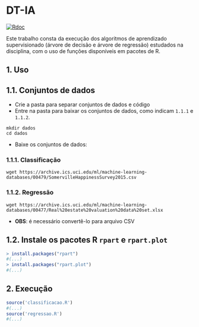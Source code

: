 # DT-IA

[![Rdoc](http://www.rdocumentation.org/badges/version/rpart)](http://www.rdocumentation.org/packages/rpart)

Este  trabalho consta  da  execução  dos algoritmos  de  aprendizado  supervisionado (árvore  de  decisão  e  árvore de regressão) estudados na disciplina, com o uso  de funções disponíveis em pacotes de R.

## 1. Uso
## 1.1. Conjuntos de dados

- Crie a pasta para separar conjuntos de dados e código
- Entre na pasta para baixar os conjuntos de dados, como indicam ``1.1.1`` e ``1.1.2``.

```shell
mkdir dados
cd dados
```

- Baixe os conjuntos de dados:

### 1.1.1. Classificação
```shell
wget https://archive.ics.uci.edu/ml/machine-learning-databases/00479/SomervilleHappinessSurvey2015.csv
```

### 1.1.2. Regressão
```shell
wget https://archive.ics.uci.edu/ml/machine-learning-databases/00477/Real%20estate%20valuation%20data%20set.xlsx
```
- **OBS**: é necessário convertê-lo para arquivo CSV

## 1.2. Instale os pacotes R ``rpart`` e ``rpart.plot``
```R
> install.packages("rpart")
#(...)
> install.packages("rpart.plot")
#(...)
```

## 2. Execução
```R
source('classificacao.R')
#(...)
source('regressao.R')
#(...)
```
